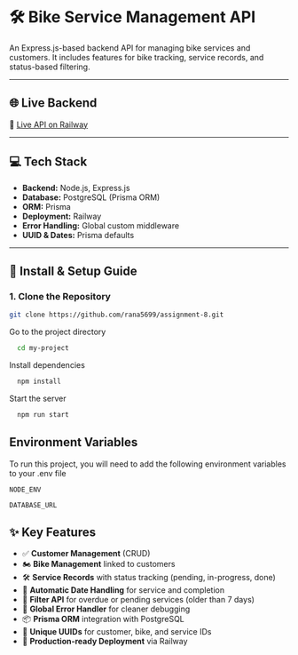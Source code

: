 # 🛠️ Bike Service Management API

An Express.js-based backend API for managing bike services and customers. It includes features for bike tracking, service records, and status-based filtering.

---

## 🌐 Live Backend

🚀 [Live API on Railway](https://your-live-api-link.com)  

---

## 💻 Tech Stack

- **Backend:** Node.js, Express.js
- **Database:** PostgreSQL (Prisma ORM)
- **ORM:** Prisma
- **Deployment:** Railway
- **Error Handling:** Global custom middleware
- **UUID & Dates:** Prisma defaults

---

## 🔧 Install & Setup Guide

### 1. **Clone the Repository**

```bash
git clone https://github.com/rana5699/assignment-8.git
```
Go to the project directory

```bash
  cd my-project
```

Install dependencies

```bash
  npm install
```

Start the server

```bash
  npm run start
```

## Environment Variables

To run this project, you will need to add the following environment variables to your .env file

`NODE_ENV`

`DATABASE_URL`




## ✨ Key Features

- ✅ **Customer Management** (CRUD)
- 🏍️ **Bike Management** linked to customers
- 🛠️ **Service Records** with status tracking (pending, in-progress, done)
- 📅 **Automatic Date Handling** for service and completion
- 🧠 **Filter API** for overdue or pending services (older than 7 days)
- 🛑 **Global Error Handler** for cleaner debugging
- 📦 **Prisma ORM** integration with PostgreSQL
- 🔐 **Unique UUIDs** for customer, bike, and service IDs
- 🚀 **Production-ready Deployment** via Railway
